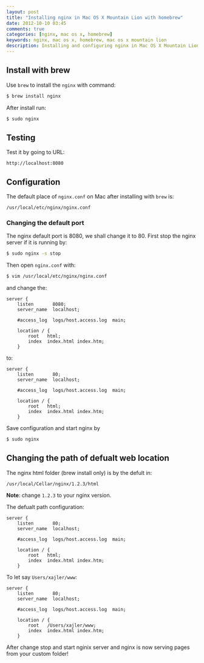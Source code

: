 ```yaml
---
layout: post
title: "Installing nginx in Mac OS X Mountain Lion with homebrew"
date: 2012-10-10 03:45
comments: true
categories: [nginx, mac os x, homebrew]
keywords: nginx, mac os x, homebrew, mac os x mountain lion
description: Installing and configuring nginx in Mac OS X Mountain Lion with homebrew.
---
```



## Install with brew

Use `brew` to install the `nginx` with command:

``` bash
$ brew install nginx
```

After install run:

``` bash
$ sudo nginx
```

## Testing

Test it by going to URL:

    http://localhost:8080

## Configuration

The default place of `nginx.conf` on Mac after installing with `brew` is:

    /usr/local/etc/nginx/nginx.conf

### Changing the default port

The nginx default port is 8080, we shall change it to 80. First stop the nginx server if it is running by:

``` bash
$ sudo nginx -s stop
```

Then open `nginx.conf` with:

``` bash
$ vim /usr/local/etc/nginx/nginx.conf
```

and change the:

``` nginx /usr/local/etc/nginx/nginx.conf
server {
    listen       8080;
    server_name  localhost;

    #access_log  logs/host.access.log  main;

    location / {
        root   html;
        index  index.html index.htm;
    }
```

to:

``` nginx /usr/local/etc/nginx/nginx.conf
server {
    listen       80;
    server_name  localhost;

    #access_log  logs/host.access.log  main;

    location / {
        root   html;
        index  index.html index.htm;
    }
```

Save configuration and start nginx by

``` bash
$ sudo nginx
```

## Changing the path of defualt web location

The nginx html folder (brew install only) is by the defult in:

    /usr/local/Cellar/nginx/1.2.3/html

**Note**: change `1.2.3` to your nginx version.

The defualt path configuration:

``` nginx /usr/local/etc/nginx/nginx.conf
server {
    listen       80;
    server_name  localhost;

    #access_log  logs/host.access.log  main;

    location / {
        root   html;
        index  index.html index.htm;
    }
```

To let say `Users/xajler/www`:

``` nginx /usr/local/etc/nginx/nginx.conf
server {
    listen       80;
    server_name  localhost;

    #access_log  logs/host.access.log  main;

    location / {
        root   /Users/xajler/www;
        index  index.html index.htm;
    }
```

After change stop and start nginix server and nginx is now serving pages from your custom folder!

